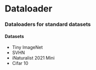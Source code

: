 # Dataloader
### Dataloaders for standard datasets

#### Datasets
- Tiny ImageNet
- SVHN
- iNaturalist 2021 Mini
- Cifar 10
